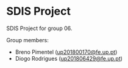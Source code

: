 # SDIS Project

SDIS Project for group 06.

Group members:

- Breno Pimentel (up201800170@fe.up.pt)
- Diogo Rodrigues (up201806429@fe.up.pt)
